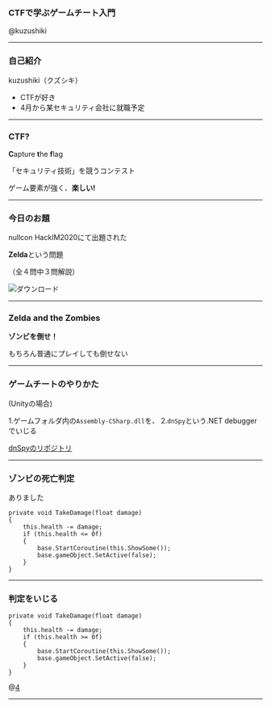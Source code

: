 ### CTFで学ぶゲームチート入門
@kuzushiki

---

### 自己紹介
kuzushiki（クズシキ）

- CTFが好き
- 4月から某セキュリティ会社に就職予定

---

### CTF?
**C**apture **t**he **f**lag

「セキュリティ技術」を競うコンテスト

ゲーム要素が強く、**楽しい!**

---

### 今日のお題
nullcon HackIM2020にて出題された

**Zelda**という問題

（全４問中３問解説）

![ダウンロード](https://user-images.githubusercontent.com/50363796/76391493-f8ef9200-63b2-11ea-8910-84e0d33523c4.jpg)

---

### Zelda and the Zombies
**ゾンビを倒せ！**

もちろん普通にプレイしても倒せない

---

### ゲームチートのやりかた
(Unityの場合)

1.ゲームフォルダ内の`Assembly-CSharp.dll`を、
2.`dnSpy`という.NET debuggerでいじる

[dnSpyのリポジトリ](https://github.com/0xd4d/dnSpy)

---

### ゾンビの死亡判定
ありました
```
private void TakeDamage(float damage)
{
	this.health -= damage;
	if (this.health <= 0f)
	{
		base.StartCoroutine(this.ShowSome());
		base.gameObject.SetActive(false);
	}
}
```

---

### 判定をいじる
```
private void TakeDamage(float damage)
{
	this.health -= damage;
	if (this.health >= 0f)
	{
		base.StartCoroutine(this.ShowSome());
		base.gameObject.SetActive(false);
	}
}
```
@[4](体力が0以上なら死亡)

---
